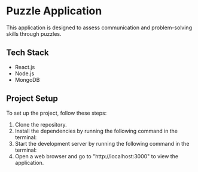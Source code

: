# Puzzle Application

This application is designed to assess communication and problem-solving skills through puzzles.

## Tech Stack

- React.js
- Node.js
- MongoDB

## Project Setup

To set up the project, follow these steps:

1. Clone the repository.
2. Install the dependencies by running the following command in the terminal:
3. Start the development server by running the following command in the terminal:
4. Open a web browser and go to "http://localhost:3000" to view the application.

